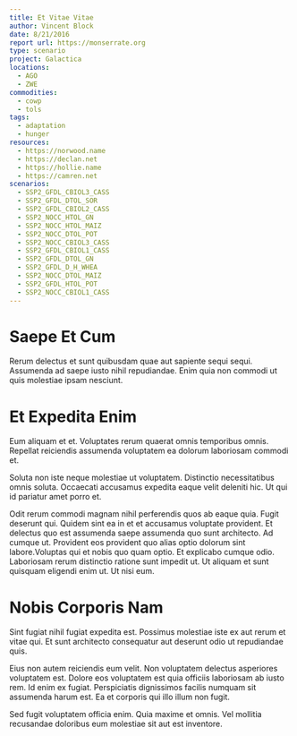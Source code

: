 ```yaml
---
title: Et Vitae Vitae
author: Vincent Block
date: 8/21/2016
report url: https://monserrate.org
type: scenario
project: Galactica
locations:
  - AGO
  - ZWE
commodities:
  - cowp
  - tols
tags:
  - adaptation
  - hunger
resources:
  - https://norwood.name
  - https://declan.net
  - https://hollie.name
  - https://camren.net
scenarios:
  - SSP2_GFDL_CBIOL3_CASS
  - SSP2_GFDL_DTOL_SOR
  - SSP2_GFDL_CBIOL2_CASS
  - SSP2_NOCC_HTOL_GN
  - SSP2_NOCC_HTOL_MAIZ
  - SSP2_NOCC_DTOL_POT
  - SSP2_NOCC_CBIOL3_CASS
  - SSP2_GFDL_CBIOL1_CASS
  - SSP2_GFDL_DTOL_GN
  - SSP2_GFDL_D_H_WHEA
  - SSP2_NOCC_DTOL_MAIZ
  - SSP2_GFDL_HTOL_POT
  - SSP2_NOCC_CBIOL1_CASS
---
```

# Saepe Et Cum
Rerum delectus et sunt quibusdam quae aut sapiente sequi sequi. Assumenda ad saepe iusto nihil repudiandae. Enim quia non commodi ut quis molestiae ipsam nesciunt.

# Et Expedita Enim
Eum aliquam et et. Voluptates rerum quaerat omnis temporibus omnis. Repellat reiciendis assumenda voluptatem ea dolorum laboriosam commodi et.
 Soluta non iste neque molestiae ut voluptatem. Distinctio necessitatibus omnis soluta. Occaecati accusamus expedita eaque velit deleniti hic. Ut qui id pariatur amet porro et.
 Odit rerum commodi magnam nihil perferendis quos ab eaque quia. Fugit deserunt qui. Quidem sint ea in et et accusamus voluptate provident. Et delectus quo est assumenda saepe assumenda quo sunt architecto. Ad cumque ut. Provident eos provident quo alias optio dolorum sint labore.Voluptas qui et nobis quo quam optio. Et explicabo cumque odio. Laboriosam rerum distinctio ratione sunt impedit ut. Ut aliquam et sunt quisquam eligendi enim ut. Ut nisi eum.

# Nobis Corporis Nam
Sint fugiat nihil fugiat expedita est. Possimus molestiae iste ex aut rerum et vitae qui. Et sunt architecto consequatur aut deserunt odio ut repudiandae quis.
 Eius non autem reiciendis eum velit. Non voluptatem delectus asperiores voluptatem est. Dolore eos voluptatem est quia officiis laboriosam ab iusto rem. Id enim ex fugiat. Perspiciatis dignissimos facilis numquam sit assumenda harum est. Ea et corporis qui illo illum non fugit.
 Sed fugit voluptatem officia enim. Quia maxime et omnis. Vel mollitia recusandae doloribus eum molestiae sit aut est inventore.
